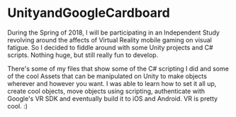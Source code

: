 # UnityandGoogleCardboard
During the Spring of 2018, I will be participating in an Independent Study revolving around the affects of Virtual Reality mobile gaming on visual fatigue. So I decided to fiddle around with some Unity projects and C# scripts. Nothing huge, but still really fun to develop.

There's some of my files that show some of the C# scripting I did and some of the cool Assets that can be manipulated on Unity to make objects wherever and however you want. I was able to learn how to set it all up, create cool objects, move objects using scripting, authenticate with Google's VR SDK and eventually build it to iOS and Android. VR is pretty cool. :)
